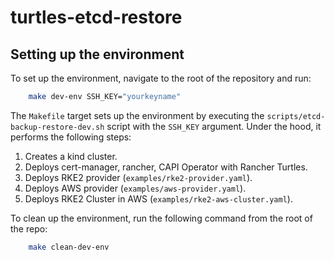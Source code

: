 # turtles-etcd-restore

## Setting up the environment

To set up the environment, navigate to the root of the repository and run:

```bash
    make dev-env SSH_KEY="yourkeyname"
```

The `Makefile` target sets up the environment by executing the `scripts/etcd-backup-restore-dev.sh` 
script with the `SSH_KEY` argument. Under the hood, it performs the following steps:

1. Creates a kind cluster.
2. Deploys cert-manager, rancher, CAPI Operator with Rancher Turtles.
3. Deploys RKE2 provider (`examples/rke2-provider.yaml`).
4. Deploys AWS provider (`examples/aws-provider.yaml`).
5. Deploys RKE2 Cluster in AWS (`examples/rke2-aws-cluster.yaml`).

To clean up the environment, run the following command from the root of the repo:

```bash
    make clean-dev-env
```